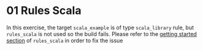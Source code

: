 # 01 Rules Scala

In this exercise, the target `scala_example` is of type `scala_library` rule, but `rules_scala` is not used so the build fails.
Please refer to the [getting started section](https://github.com/bazelbuild/rules_scala#getting-started) of `rules_scala` in order to fix the issue
